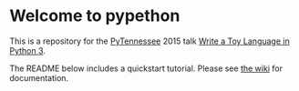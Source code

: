 # Welcome to pypethon

This is a repository for the [PyTennessee](https://www.pytennessee.org) 2015 talk [Write a Toy Language in Python 3](https://www.pytennessee.org/schedule/presentation/50/).

The README below includes a quickstart tutorial. Please see [the wiki](https://github.com/tsclausing/pypethon/wiki) for documentation.
